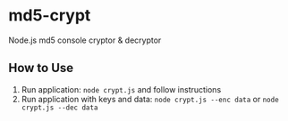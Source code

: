# md5-crypt
Node.js md5 console cryptor &amp; decryptor

## How to Use
1. Run application: `node crypt.js` and follow instructions
2. Run application with keys and data: `node crypt.js --enc data` or `node crypt.js --dec data`
